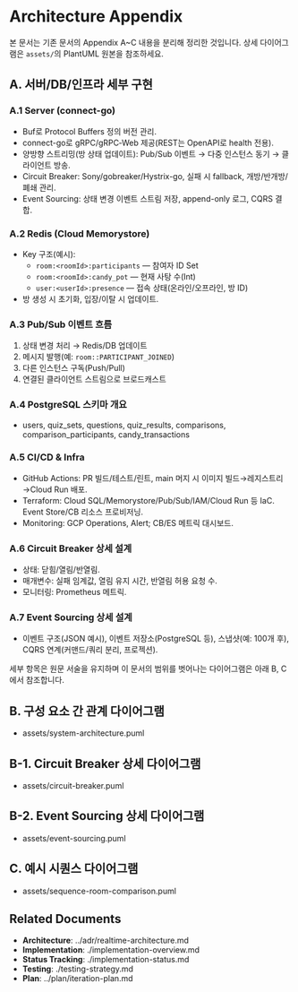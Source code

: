 # Architecture Appendix

본 문서는 기존 문서의 Appendix A~C 내용을 분리해 정리한 것입니다. 상세 다이어그램은 `assets/`의 PlantUML 원본을 참조하세요.

## A. 서버/DB/인프라 세부 구현

### A.1 Server (connect-go)
- Buf로 Protocol Buffers 정의 버전 관리.
- connect-go로 gRPC/gRPC‑Web 제공(REST는 OpenAPI로 health 전용).
- 양방향 스트리밍(방 상태 업데이트): Pub/Sub 이벤트 → 다중 인스턴스 동기 → 클라이언트 방송.
- Circuit Breaker: Sony/gobreaker/Hystrix-go, 실패 시 fallback, 개방/반개방/폐쇄 관리.
- Event Sourcing: 상태 변경 이벤트 스트림 저장, append-only 로그, CQRS 결합.

### A.2 Redis (Cloud Memorystore)
- Key 구조(예시):
  - `room:<roomId>:participants` — 참여자 ID Set
  - `room:<roomId>:candy_pot` — 현재 사탕 수(Int)
  - `user:<userId>:presence` — 접속 상태(온라인/오프라인, 방 ID)
- 방 생성 시 초기화, 입장/이탈 시 업데이트.

### A.3 Pub/Sub 이벤트 흐름
1) 상태 변경 처리 → Redis/DB 업데이트
2) 메시지 발행(예: `room::PARTICIPANT_JOINED`)
3) 다른 인스턴스 구독(Push/Pull)
4) 연결된 클라이언트 스트림으로 브로드캐스트

### A.4 PostgreSQL 스키마 개요
- users, quiz_sets, questions, quiz_results, comparisons, comparison_participants, candy_transactions

### A.5 CI/CD & Infra
- GitHub Actions: PR 빌드/테스트/린트, main 머지 시 이미지 빌드→레지스트리→Cloud Run 배포.
- Terraform: Cloud SQL/Memorystore/Pub/Sub/IAM/Cloud Run 등 IaC. Event Store/CB 리소스 프로비저닝.
- Monitoring: GCP Operations, Alert; CB/ES 메트릭 대시보드.

### A.6 Circuit Breaker 상세 설계
- 상태: 닫힘/열림/반열림.
- 매개변수: 실패 임계값, 열림 유지 시간, 반열림 허용 요청 수.
- 모니터링: Prometheus 메트릭.

### A.7 Event Sourcing 상세 설계
- 이벤트 구조(JSON 예시), 이벤트 저장소(PostgreSQL 등), 스냅샷(예: 100개 후), CQRS 연계(커맨드/쿼리 분리, 프로젝션).

세부 항목은 원문 서술을 유지하며 이 문서의 범위를 벗어나는 다이어그램은 아래 B, C에서 참조합니다.

## B. 구성 요소 간 관계 다이어그램
- assets/system-architecture.puml

## B-1. Circuit Breaker 상세 다이어그램
- assets/circuit-breaker.puml

## B-2. Event Sourcing 상세 다이어그램
- assets/event-sourcing.puml

## C. 예시 시퀀스 다이어그램
- assets/sequence-room-comparison.puml

## Related Documents
- **Architecture**: ../adr/realtime-architecture.md
- **Implementation**: ./implementation-overview.md
- **Status Tracking**: ./implementation-status.md
- **Testing**: ./testing-strategy.md
- **Plan**: ../plan/iteration-plan.md
